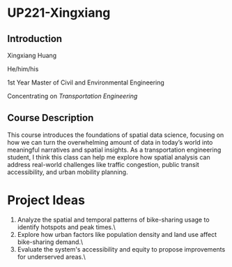 # UP221-Xingxiang
## Introduction
Xingxiang Huang

He/him/his

1st Year Master of Civil and Environmental Engineering

Concentrating on *Transportation Engineering*
## Course Description
This course introduces the foundations of spatial data science, focusing on how we can turn the overwhelming amount of data in today’s world into meaningful narratives and spatial insights. As a transportation engineering student, I think this class can help me explore how spatial analysis can address real-world challenges like traffic congestion, public transit accessibility, and urban mobility planning. 
# Project Ideas
1. Analyze the spatial and temporal patterns of bike-sharing usage to identify hotspots and peak times.\
2. Explore how urban factors like population density and land use affect bike-sharing demand.\
3. Evaluate the system's accessibility and equity to propose improvements for underserved areas.\
